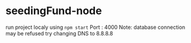 # seedingFund-node

run project localy using `npm start`
Port : 4000
Note: database connection may be refused try changing DNS to 8.8.8.8
